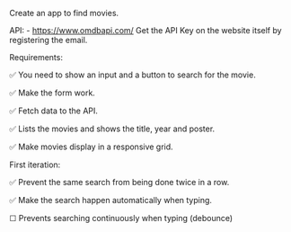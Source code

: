 Create an app to find movies.

API: - https://www.omdbapi.com/
Get the API Key on the website itself by registering the email.

Requirements:

✅ You need to show an input and a button to search for the movie.

✅ Make the form work.

✅ Fetch data to the API.

✅ Lists the movies and shows the title, year and poster.

✅ Make movies display in a responsive grid.


First iteration:

✅ Prevent the same search from being done twice in a row.

✅ Make the search happen automatically when typing.

☐ Prevents searching continuously when typing (debounce)